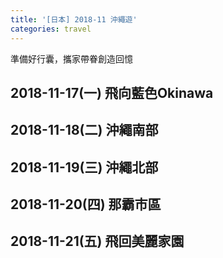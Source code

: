 ```yaml
---
title: '[日本] 2018-11 沖繩遊'
categories: travel
---
```


準備好行囊，攜家帶眷創造回憶

## 2018-11-17(一) 飛向藍色Okinawa
## 2018-11-18(二) 沖繩南部
## 2018-11-19(三) 沖繩北部
## 2018-11-20(四) 那霸市區
## 2018-11-21(五) 飛回美麗家園
